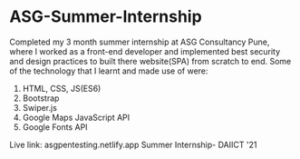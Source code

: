# ASG-Summer-Internship
Completed my 3 month summer internship at ASG Consultancy Pune, where I worked as a front-end developer and implemented best security and design practices to built there website(SPA) from scratch to end. 
Some of the technology that I learnt and made use of were:
1. HTML, CSS, JS(ES6)
2. Bootstrap 
3. Swiper.js
4. Google Maps JavaScript API
5. Google Fonts API



Live link: asgpentesting.netlify.app
Summer Internship- DAIICT '21 

